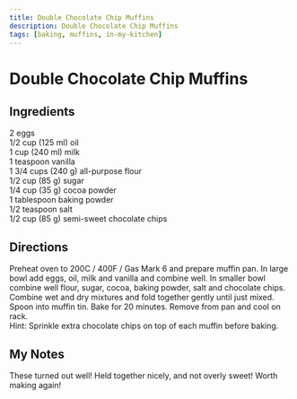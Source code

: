 ```yaml
---
title: Double Chocolate Chip Muffins
description: Double Chocolate Chip Muffins
tags: [baking, muffins, in-my-kitchen]
---
```


# Double Chocolate Chip Muffins

## Ingredients
2 eggs  
1/2 cup (125 ml) oil  
1 cup (240 ml) milk  
1 teaspoon vanilla  
1 3/4 cups (240 g) all-purpose flour  
1/2 cup (85 g) sugar  
1/4 cup (35 g) cocoa powder  
1 tablespoon baking powder  
1/2 teaspoon salt  
1/2 cup (85 g) semi-sweet chocolate chips

## Directions
Preheat oven to 200C / 400F / Gas Mark 6 and prepare muffin pan. In large bowl add eggs, oil, milk and vanilla and combine well. In smaller bowl combine well flour, sugar, cocoa, baking powder, salt and chocolate chips. Combine wet and dry mixtures and fold together gently until just mixed. Spoon into muffin tin. Bake for 20 minutes. Remove from pan and cool on rack.  
Hint: Sprinkle extra chocolate chips on top of each muffin before baking.

## My Notes
These turned out well! Held together nicely, and not overly sweet! Worth making again!